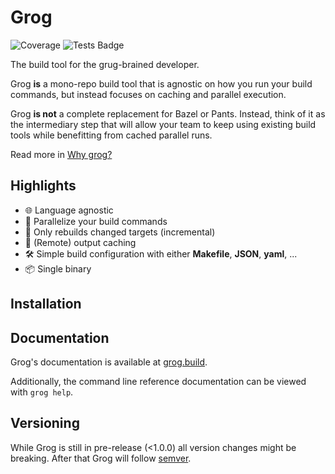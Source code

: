 # Grog

![Coverage](https://storage.googleapis.com/grog-assets/github/coverage.svg)
![Tests Badge](https://github.com/chrismatix/grog/actions/workflows/test.yml/badge.svg)

The build tool for the grug-brained developer.

Grog **is** a mono-repo build tool that is agnostic on how you run your build commands, but instead focuses on caching and parallel execution.

Grog **is not** a complete replacement for Bazel or Pants. Instead, think of it as the intermediary step that will allow your team to keep using existing build tools while benefitting from cached parallel runs.

Read more in [Why grog?](https://grog.build/why-grog/)

## Highlights

- 🌐 Language agnostic
- 🚀 Parallelize your build commands
- 🔄 Only rebuilds changed targets (incremental)
- 💾 (Remote) output caching
- 🛠️ Simple build configuration with either **Makefile**, **JSON**, **yaml**, ...
- 📦 Single binary

## Installation

## Documentation

Grog's documentation is available at [grog.build](https://grog.build).

Additionally, the command line reference documentation can be viewed with `grog help`.

## Versioning

While Grog is still in pre-release (<1.0.0) all version changes might be breaking.
After that Grog will follow [semver](https://semver.org/).
